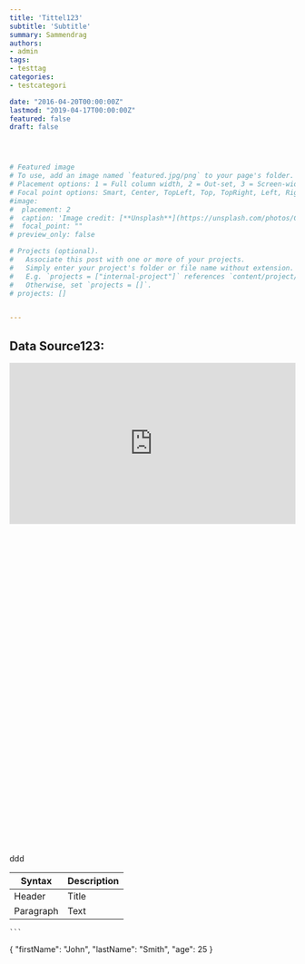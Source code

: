```yaml
---
title: 'Tittel123'
subtitle: 'Subtitle'
summary: Sammendrag
authors:
- admin
tags:
- testtag
categories:
- testcategori

date: "2016-04-20T00:00:00Z"
lastmod: "2019-04-17T00:00:00Z"
featured: false
draft: false




# Featured image
# To use, add an image named `featured.jpg/png` to your page's folder.
# Placement options: 1 = Full column width, 2 = Out-set, 3 = Screen-width
# Focal point options: Smart, Center, TopLeft, Top, TopRight, Left, Right, BottomLeft, Bottom, BottomRight
#image:
#  placement: 2
#  caption: 'Image credit: [**Unsplash**](https://unsplash.com/photos/CpkOjOcXdUY)'
#  focal_point: ""
# preview_only: false

# Projects (optional).
#   Associate this post with one or more of your projects.
#   Simply enter your project's folder or file name without extension.
#   E.g. `projects = ["internal-project"]` references `content/project/deep-learning/index.md`.
#   Otherwise, set `projects = []`.
# projects: []


---
```


## Data Source123:


<script src="https://gist.github.com/glennhelgesen/d6ac34b2c55648eb636488ce92173dbc.js"> </script>

<div style="position: relative; padding-bottom: 56.25%; height: 0; overflow: hidden;">
  <iframe src="https://gist.github.com/glennhelgesen/d6ac34b2c55648eb636488ce92173dbc.js" style="position: absolute; top: 0; left: 0; width: 100%; height: 100%; border:0;"></iframe>
</div>


<div style="position: relative; padding-bottom: 56.25%; height: 0; overflow: hidden;">
  <script src="https://gist.github.com/glennhelgesen/d6ac34b2c55648eb636488ce92173dbc.js"> </script>
</div>

<div style="position: relative; padding-bottom: 56.25%; height: 0; overflow: hidden;">
  <script src="https://gist.github.com/glennhelgesen/d6ac34b2c55648eb636488ce92173dbc.js" style="position: absolute; top: 0; left: 0; width: 100%; height: 100%; border:0;"></script>

</div>

ddd


| Syntax | Description |
| ----------- | ----------- |
| Header | Title |
| Paragraph | Text |


	```
{
  "firstName": "John",
  "lastName": "Smith",
  "age": 25
}
```